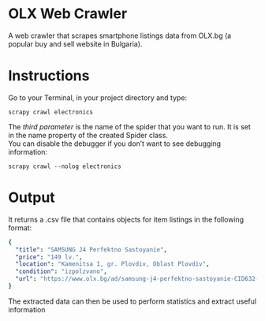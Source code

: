 # OLX Web Crawler
A web crawler that scrapes smartphone listings data from OLX.bg (a popular buy and sell website in Bulgaria).

# Instructions
Go to your Terminal, in your project directory and type:
```console
scrapy crawl electronics
```
The *third parameter* is the name of the spider that you want to run. It is set in the name property of the created Spider class.  
You can disable the debugger if you don’t want to see debugging information:
```console
scrapy crawl --nolog electronics
```
# Output
It returns a .csv file that contains objects for item listings in the following format:
```yaml
{
  "title": "SAMSUNG J4 Perfektno Sastoyanie", 
  "price": "149 lv.", 
  "location": "Kamenitsa 1, gr. Plovdiv, Oblast Plovdiv", 
  "condition": "izpolzvano", 
  "url": "https://www.olx.bg/ad/samsung-j4-perfektno-sastoyanie-CID632-ID8q8fz.html"
}
```

The extracted data can then be used to perform statistics and extract useful information
